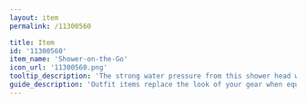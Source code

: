 ```yaml
---
layout: item
permalink: /11300560

title: Item
id: '11300560'
item_name: 'Shower-on-the-Go'
icon_url: '11300560.png'
tooltip_description: 'The strong water pressure from this shower head washes all your troubles away, plus the lint between your toes.'
guide_description: 'Outfit items replace the look of your gear when equipped.'
---
```

